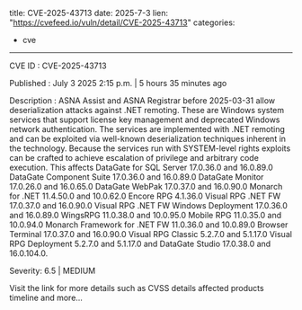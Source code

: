  
title: CVE-2025-43713
date: 2025-7-3
lien: "https://cvefeed.io/vuln/detail/CVE-2025-43713"
categories:
  - cve
---

CVE ID : CVE-2025-43713

Published :  July 3
2025
2:15 p.m. | 5 hours
35 minutes ago

Description : ASNA Assist and ASNA Registrar before 2025-03-31 allow deserialization attacks against .NET remoting. These are Windows system services that support license key management and deprecated Windows network authentication. The services are implemented with .NET remoting and can be exploited via well-known deserialization techniques inherent in the technology. Because the services run with SYSTEM-level rights
exploits can be crafted to achieve escalation of privilege and arbitrary code execution. This affects DataGate for SQL Server 17.0.36.0 and 16.0.89.0
DataGate Component Suite 17.0.36.0 and 16.0.89.0
DataGate Monitor 17.0.26.0 and 16.0.65.0
DataGate WebPak 17.0.37.0 and 16.0.90.0
Monarch for .NET 11.4.50.0 and 10.0.62.0
Encore RPG 4.1.36.0
Visual RPG .NET FW 17.0.37.0 and 16.0.90.0
Visual RPG .NET FW Windows Deployment 17.0.36.0 and 16.0.89.0
WingsRPG 11.0.38.0 and 10.0.95.0
Mobile RPG 11.0.35.0 and 10.0.94.0
Monarch Framework for .NET FW 11.0.36.0 and 10.0.89.0
Browser Terminal 17.0.37.0 and 16.0.90.0
Visual RPG Classic 5.2.7.0 and 5.1.17.0
Visual RPG Deployment 5.2.7.0 and 5.1.17.0
and DataGate Studio 17.0.38.0 and 16.0.104.0.

Severity: 6.5 | MEDIUM

Visit the link for more details
such as CVSS details
affected products
timeline
and more...
